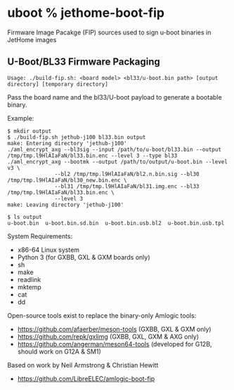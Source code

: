 # uboot % jethome-boot-fip

Firmware Image Pacakge (FIP) sources used to sign u-boot binaries in JetHome images

## U-Boot/BL33 Firmware Packaging

```
Usage: ./build-fip.sh: <board model> <bl33/u-boot.bin path> [output directory] [temporary directory]
```

Pass the board name and the bl33/U-boot payload to generate a bootable binary.

Example:

```
$ mkdir output
$ ./build-fip.sh jethub-j100 bl33.bin output
make: Entering directory 'jethub-j100'
./aml_encrypt_axg --bl3sig --input /path/to/u-boot/bl33.bin --output /tmp/tmp.l9HlAIaFaN/bl33.bin.enc --level 3 --type bl33 
./aml_encrypt_axg --bootmk --output /path/to/output/u-boot.bin --level v3 \
               --bl2 /tmp/tmp.l9HlAIaFaN/bl2.n.bin.sig --bl30 /tmp/tmp.l9HlAIaFaN/bl30_new.bin.enc \
               --bl31 /tmp/tmp.l9HlAIaFaN/bl31.img.enc --bl33 /tmp/tmp.l9HlAIaFaN/bl33.bin.enc \
               --level 3
make: Leaving directory 'jethub-j100'

$ ls output
u-boot.bin  u-boot.bin.sd.bin  u-boot.bin.usb.bl2  u-boot.bin.usb.tpl
```


System Requirements:
 - x86-64 Linux system
 - Python 3 (for GXBB, GXL & GXM boards only)
 - sh
 - make
 - readlink
 - mktemp
 - cat
 - dd

Open-source tools exist to replace the binary-only Amlogic tools:
 - https://github.com/afaerber/meson-tools (GXBB, GXL & GXM only)
 - https://github.com/repk/gxlimg (GXBB, GXL, GXM & AXG only)
 - https://github.com/angerman/meson64-tools (developed for G12B, should work on G12A & SM1)

Based on work by Neil Armstrong & Christian Hewitt
 - https://github.com/LibreELEC/amlogic-boot-fip
